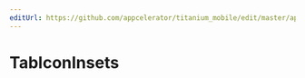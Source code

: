 ```yaml
---
editUrl: https://github.com/appcelerator/titanium_mobile/edit/master/apidoc/Titanium/UI/Tab.yml
---
```

# TabIconInsets

<TypeHeader/>

<ApiDocs/>
